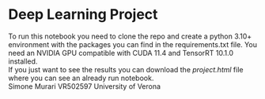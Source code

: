 # Deep Learning Project
To run this notebook you need to clone the repo and create a python 3.10+ environment with the packages you can find in the requirements.txt file. You need an NVIDIA GPU compatible with CUDA 11.4 and TensorRT 10.1.0 installed. \
If you just want to see the results you can download the _project.html_ file where you can see an already run notebook. \
Simone Murari VR502597 University of Verona